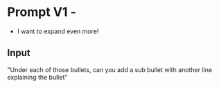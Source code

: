# Prompt V1 -

- I want to expand even more!


## Input

"Under each of those bullets, can you add a sub bullet with another line explaining the bullet"
